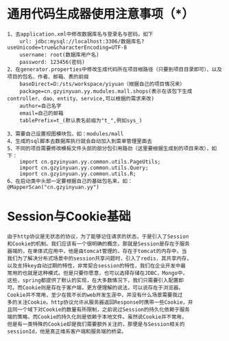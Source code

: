 # 通用代码生成器使用注意事项（*）
    1、去application.xml中修改数据库名与登录名与密码，如下
        url: jdbc:mysql://localhost:3306/数据库名?useUnicode=true&characterEncoding=UTF-8
        username: root(数据库用户名)
        password: 123456(密码)
    2、在generator.properties中修改生成代码所在项目根路径（只要到项目目录即可）、以及项目的包名、作者、邮箱、表的前缀
        baseDirect=D:/sts/workspace/yiyuan（根据自己的项目情况来）
        package=cn.gzyinyuan.yy.mudules.mall.shops(表示在该包下生成controller、dao、entity、service,可以根据的需求来改)
        author=自己名字
        email=自己的邮箱
        tablePrefix=t_(默认表名前缀为"t_",例如sys_)
        
    3、需要自己设置视图模块包，如：modules/mall
    4、生成的sql脚本去数据库执行就会自动加入到菜单管理里面去
    5、不同的项目需要修改模板文件头部的部分包引用路劲（这里要根据生成到的项目来改），如下：
        import cn.gzyinyuan.yy.common.utils.PageUtils;
        import cn.gzyinyuan.yy.common.utils.Query;
        import cn.gzyinyuan.yy.common.utils.R;
    6、在启动类中头部一定要根据自己的基础包名来，如：@MapperScan("cn.gzyinyuan.yy")
        
# Session与Cookie基础
    由于http协议是无状态的协议，为了能够记住请求的状态，于是引入了Session
    和Cookie的机制。我们应该有一个很明确的概念，那就是Session是存在于服务
    器端的，在单体式应用中，他是由tomcat管理的，存在于tomcat的内存中，当
    我们为了解决分布式场景中的session共享问题时，引入了redis，其共享内存，
    以及支持key自动过期的特性，非常契合session的特性，我们在企业开发中最
    常用的也就是这种模式。但是只要你愿意，也可以选择存储在JDBC，Mongo中，
    这些，spring都提供了默认的实现，在大多数情况下，我们只需要引入配置即
    可。而Cookie则是存在于客户端，更方便理解的说法，可以说存在于浏览器。
    Cookie并不常用，至少在我不长的web开发生涯中，并没有什么场景需要我过
    多的关注Cookie。http协议允许从服务器返回Response时携带一些Cookie，并
    且同一个域下对Cookie的数量有所限制，之前说过Session的持久化依赖于服务
    端的策略，而Cookie的持久化则是依赖于本地文件。虽然说Cookie并不常用，
    但是有一类特殊的Cookie却是我们需要额外关注的，那便是与Session相关的
    sessionId，他是真正维系客户端和服务端的桥梁。
        
        